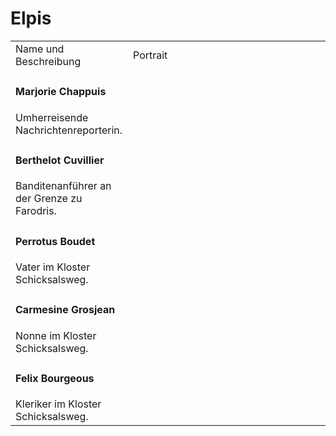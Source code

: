 # Elpis

<table>
<tr><td>Name und Beschreibung</td><td width="300">Portrait</td></tr>
<tr><td><h4>Marjorie Chappuis</h4> Umherreisende Nachrichtenreporterin.</td><td width="300"><img src="marjorie.png" alt="" /></td></tr>
<tr><td><h4>Berthelot Cuvillier</h4> Banditenanführer an der Grenze zu Farodris.</td><td width="300"><img src="berthelot.png" alt="" /></td></tr>
<tr><td><h4>Perrotus Boudet</h4> Vater im Kloster Schicksalsweg.</td><td width="300"><img src="perrotus.png" alt="" /></td></tr>
<tr><td><h4>Carmesine Grosjean</h4> Nonne im Kloster Schicksalsweg.</td><td width="300"><img src="carmesine.png" alt="" /></td></tr>
<tr><td><h4>Felix Bourgeous</h4> Kleriker im Kloster Schicksalsweg.</td><td width="300"><img src="felix.png" alt="" /></td></tr>
</table>